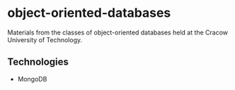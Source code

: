 # object-oriented-databases
Materials from the classes of object-oriented databases held at the Cracow University of Technology.

## Technologies
* MongoDB
